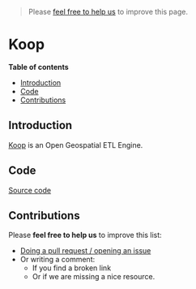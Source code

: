 > Please [feel free to help us](#contributions) to improve this page.

# Koop
<!-- START doctoc generated TOC please keep comment here to allow auto update -->
<!-- DON'T EDIT THIS SECTION, INSTEAD RE-RUN doctoc TO UPDATE -->
**Table of contents**

- [Introduction](#introduction)
- [Code](#code)
- [Contributions](#contributions)

<!-- END doctoc generated TOC please keep comment here to allow auto update -->


## Introduction

[Koop](https://koopjs.github.io/) is an Open Geospatial ETL Engine.

## Code

[Source code](https://github.com/koopjs)

## Contributions
Please **feel free to help us** to improve this list:

* [Doing a pull request / opening an issue](https://github.com/hhkaos/awesome-arcgis#contributions)
* Or writing a comment:
  * If you find a broken link
  * Or if we are missing a nice resource.
